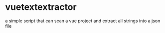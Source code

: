 # vuetextextractor
a simple script that can scan a vue project and extract all strings into a json file
